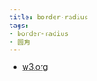 ```yaml
---
title: border-radius
tags:
- border-radius
- 圆角
---
```


- [w3.org](https://www.w3.org/TR/css-backgrounds-3/#corners)
